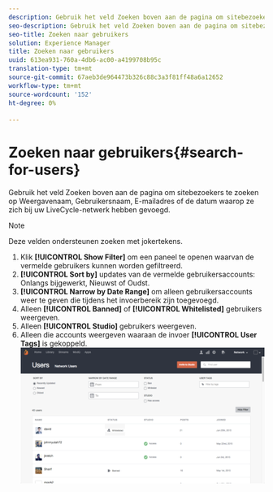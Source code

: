 ```yaml
---
description: Gebruik het veld Zoeken boven aan de pagina om sitebezoekers te zoeken op Weergavenaam, Gebruikersnaam, E-mailadres of de datum waarop ze zich bij uw LiveCycle-netwerk hebben gevoegd.
seo-description: Gebruik het veld Zoeken boven aan de pagina om sitebezoekers te zoeken op Weergavenaam, Gebruikersnaam, E-mailadres of de datum waarop ze zich bij uw LiveCycle-netwerk hebben gevoegd.
seo-title: Zoeken naar gebruikers
solution: Experience Manager
title: Zoeken naar gebruikers
uuid: 613ea931-760a-4db6-ac00-a4199708b95c
translation-type: tm+mt
source-git-commit: 67aeb3de964473b326c88c3a3f81ff48a6a12652
workflow-type: tm+mt
source-wordcount: '152'
ht-degree: 0%

---
```



# Zoeken naar gebruikers{#search-for-users}

Gebruik het veld Zoeken boven aan de pagina om sitebezoekers te zoeken op Weergavenaam, Gebruikersnaam, E-mailadres of de datum waarop ze zich bij uw LiveCycle-netwerk hebben gevoegd.

>[!NOTE]
>
>Deze velden ondersteunen zoeken met jokertekens.

1. Klik **[!UICONTROL Show Filter]** om een paneel te openen waarvan de vermelde gebruikers kunnen worden gefiltreerd.
1. **[!UICONTROL Sort by]** updates van de vermelde gebruikersaccounts: Onlangs bijgewerkt, Nieuwst of Oudst.
1. **[!UICONTROL Narrow by Date Range]** om alleen gebruikersaccounts weer te geven die tijdens het invoerbereik zijn toegevoegd.
1. Alleen **[!UICONTROL Banned]** of **[!UICONTROL Whitelisted]** gebruikers weergeven.
1. Alleen **[!UICONTROL Studio]** gebruikers weergeven.
1. Alleen die accounts weergeven waaraan de invoer **[!UICONTROL User Tags]** is gekoppeld. ![](assets/UsersFilter-1024x568.png)


